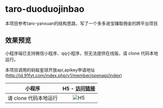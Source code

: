 # taro-duoduojinbao

本项目参考taro-yanxuan的结构思路，写了一个多多进宝赚取佣金的跨平台项目

## 效果预览

小程序端已支持微信小程序、qq小程序，但无法提供在线版，请 clone 代码本地运行。

本项目调用的蚂蚁星球开放api,apikey申请地址(http://jd.91fyt.com/index.php/v1/member/openapi/index)

| 小程序 | H5 - [访问链接](http://pdd.tbbao.cn) | 
| :--------: | :--------:| 
| 请 clone 代码本地运行 | ![H5](https://dawang90.github.io/public/images/h5-qrcode.png) | 
